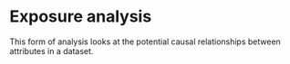 # Exposure analysis

This form of analysis looks at the potential causal relationships between attributes in a dataset.